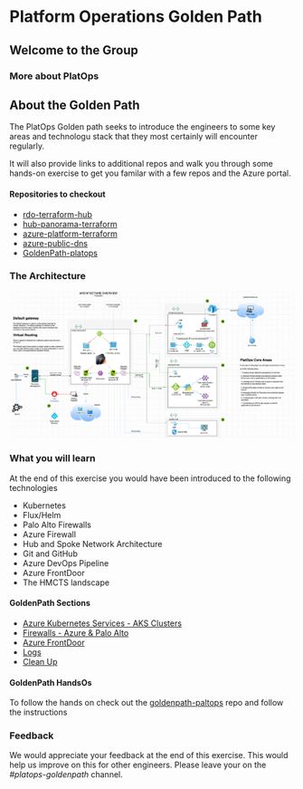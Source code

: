 # Platform Operations Golden Path

## Welcome to the Group
### More about PlatOps

## About the Golden Path
The PlatOps Golden path seeks to introduce the engineers to some key areas and technologu stack
that they most certainly will encounter regularly.

It will also provide links to additional repos and walk you through some hands-on
exercise to get you familar with a few repos and the Azure portal.

#### Repositories to checkout
- [rdo-terraform-hub](https://github.com/hmcts/rdo-terraform-hub-dmz)
- [hub-panorama-terraform](https://github.com/hmcts/hub-panorama-terraform)
- [azure-platform-terraform](https://github.com/hmcts/azure-platform-terraform)
- [azure-public-dns](https://github.com/hmcts/azure-public-dns)
- [GoldenPath-platops](link)

### The Architecture

![golden-path.png](images%2Fgolden-path.png)

### What you will learn
At the end of this exercise you would have been introduced to the following technologies
- Kubernetes
- Flux/Helm
- Palo Alto Firewalls
- Azure Firewall
- Hub and Spoke Network Architecture
- Git and GitHub
- Azure DevOps Pipeline
- Azure FrontDoor
- The HMCTS landscape

#### GoldenPath Sections
- [Azure Kubernetes Services - AKS Clusters](path-1-clusters.md)
- [Firewalls - Azure & Palo Alto](path-2-firewalls.md)
- [Azure FrontDoor](path-3-frontdoor.md)
- [Logs](path-4-logs.md)
- [Clean Up](path-4-logs.md)

#### GoldenPath HandsOs
To follow the hands on check out the [goldenpath-paltops](https://github.com/hmcts/goldenpath-platops) repo and follow the instructions

### Feedback
We would appreciate your feedback at the end of this exercise. This would help us improve
on this for other engineers. Please leave your on the _#platops-goldenpath_ channel.